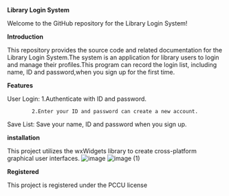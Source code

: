 **Library Login System**

Welcome to the GitHub repository for the Library Login System!



**Introduction**

This repository provides the source code and related documentation for the Library Login System.The system is an application for library users to login and manage their profiles.This program can record the login list, including name, ID and password,when you sign up for the first time.



**Features**

User Login:
            1.Authenticate with ID and password.

            2.Enter your ID and password can create a new account.
            
Save List: Save your name, ID and password when you sign up.



**installation**

This project utilizes the wxWidgets library to create cross-platform graphical user interfaces.
![image](https://github.com/Rhys0303/Library-login-system-/assets/164986837/0eace7cc-930b-4625-bd87-63c66221e787)
![image (1)](https://github.com/Rhys0303/Library-login-system-/assets/164986837/5822d4df-7e47-4aed-a3ff-4171c7eaf12b)




**Registered**

This project is registered under the PCCU license 
